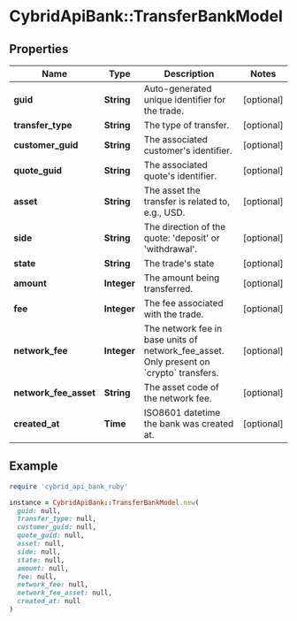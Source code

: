 # CybridApiBank::TransferBankModel

## Properties

| Name | Type | Description | Notes |
| ---- | ---- | ----------- | ----- |
| **guid** | **String** | Auto-generated unique identifier for the trade. | [optional] |
| **transfer_type** | **String** | The type of transfer. | [optional] |
| **customer_guid** | **String** | The associated customer&#39;s identifier. | [optional] |
| **quote_guid** | **String** | The associated quote&#39;s identifier. | [optional] |
| **asset** | **String** | The asset the transfer is related to, e.g., USD. | [optional] |
| **side** | **String** | The direction of the quote: &#39;deposit&#39; or &#39;withdrawal&#39;. | [optional] |
| **state** | **String** | The trade&#39;s state | [optional] |
| **amount** | **Integer** | The amount being transferred. | [optional] |
| **fee** | **Integer** | The fee associated with the trade. | [optional] |
| **network_fee** | **Integer** | The network fee in base units of network_fee_asset. Only present on &#x60;crypto&#x60; transfers. | [optional] |
| **network_fee_asset** | **String** | The asset code of the network fee. | [optional] |
| **created_at** | **Time** | ISO8601 datetime the bank was created at. | [optional] |

## Example

```ruby
require 'cybrid_api_bank_ruby'

instance = CybridApiBank::TransferBankModel.new(
  guid: null,
  transfer_type: null,
  customer_guid: null,
  quote_guid: null,
  asset: null,
  side: null,
  state: null,
  amount: null,
  fee: null,
  network_fee: null,
  network_fee_asset: null,
  created_at: null
)
```

